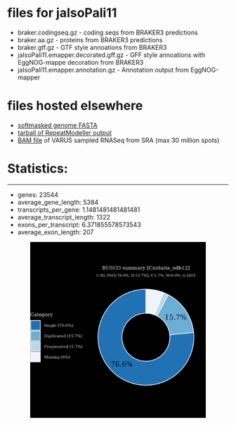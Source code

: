 # files for jaIsoPali11

* braker.codingseq.gz - coding seqs from BRAKER3 predictions
* braker.aa.gz - proteins from BRAKER3 predictions
* braker.gtf.gz - GTF style annoations from BRAKER3
* jaIsoPali11.emapper.decorated.gff.gz - GFF style annoations with EggNOG-mappe decoration from BRAKER3
* jaIsoPali11.emapper.annotation.gz - Annotation output from EggNOG-mapper

# files hosted elsewhere
* [softmasked genome FASTA](https://asg_hubs.cog.sanger.ac.uk/jaIsoPali11/jaIsoPali11.fa.masked)
* [tarball of RepeatModeller output](https://asg_hubs.cog.sanger.ac.uk/jaIsoPali11/jaIsoPali11.tar.xz)
* [BAM file](https://asg_hubs.cog.sanger.ac.uk/jaIsoPali11/VARUS_modified.bam) of VARUS sampled RNASeq from SRA (max 30 million spots)

# Statistics:

---
 * genes: 23544
 * average_gene_length: 5384
 * transcripts_per_gene: 1.1481481481481481
 * average_transcript_length: 1322
 * exons_per_transcript: 6.371855578573543
 * average_exon_length: 207


<div style="text-align: center;">
  <img src="jaIsoPali11_busco.jpeg" alt="Plot of BUSCO results" width="400"/>
</div>

